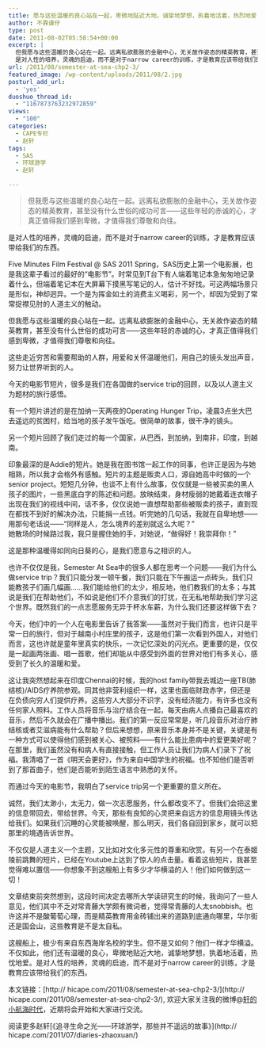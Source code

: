 ```yaml
---
title: 愿与这些温暖的良心站在一起，卑微地贴近大地，诚挚地梦想，执着地活着，热烈地爱
author: 不靠谱仔
type: post
date: 2011-08-02T05:58:54+00:00
excerpt: |
  但我愿与这些温暖的良心站在一起。远离私欲膨胀的金融中心，无关故作姿态的精英教育，甚至没有什么世俗的成功可言——这些年轻的赤诚的心，才真正值得我们感到卑微，才值得我们尊敬和向往。
  是对人性的培养，灵魂的启迪，而不是对于narrow career的训练，才是教育应该带给我们的东西。
url: /2011/08/semester-at-sea-chp2-3/
featured_image: /wp-content/uploads/2011/08/2.jpg
posturl_add_url:
  - 'yes'
duoshuo_thread_id:
  - "1167873763232972859"
views:
  - "100"
categories:
  - CAPE专栏
  - 赵轩
tags:
  - SAS
  - 环球游学
  - 赵轩

---
```

> 但我愿与这些温暖的良心站在一起。远离私欲膨胀的金融中心，无关故作姿态的精英教育，甚至没有什么世俗的成功可言——这些年轻的赤诚的心，才真正值得我们感到卑微，才值得我们尊敬和向往。

是对人性的培养，灵魂的启迪，而不是对于narrow career的训练，才是教育应该带给我们的东西。

Five Minutes Film Festival @ SAS 2011 Spring，SAS历史上第一个电影展，也是我这辈子看过的最好的“电影节”。时常见到T台下有人端着笔记本急匆匆地记录着什么，但端着笔记本在大屏幕下摸黑写笔记的人，估计不好找。可这两幅场景只是形似，神却迥异。一个是为挥金如土的消费主义喝彩，另一个，却因为受到了常常捉襟见肘的人道主义的触动。  

但我愿与这些温暖的良心站在一起。远离私欲膨胀的金融中心，无关故作姿态的精英教育，甚至没有什么世俗的成功可言——这些年轻的赤诚的心，才真正值得我们感到卑微，才值得我们尊敬和向往。 
 
这些走近穷苦和需要帮助的人群，用爱和关怀温暖他们，用自己的镜头发出声音，努力让世界听到的人。

今天的电影节短片，很多是我们在各国做的service trip的回顾，以及以人道主义为题材的旅行感悟。  

有一个短片讲述的是在加纳一天两夜的Operating Hunger Trip，凌晨3点坐大巴去遥远的贫困村，给当地的孩子发午饭吃。很简单的故事，很干净的镜头。

另一个短片回顾了我们走过的每一个国家，从巴西，到加纳，到南非，印度，到越南。

印象最深的是Addie的短片。她是我在图书馆一起工作的同事，也许正是因为与她相熟，所以我才会格外有感触。短片的主题是贩卖人口，源自她高中时做的一个senior project。短短几分钟，也谈不上有什么故事，仅仅就是一些被买卖的黑人孩子的图片，一些黑底白字的陈述和问题。放映结束，身材瘦弱的她戴着连衣帽子出现在我们的视线中间，话不多，仅仅说她一直想帮助那些被贩卖的孩子，直到现在都找不到好的解决办法，只能捐一点钱。听完她的几句话，我就在自卑地想——用那句老话说——“同样是人，怎么境界的差别就这么大呢？”  
她散场的时候路过我，我只是握住她的手，对她说，“做得好！我崇拜你！”  

这是那种温暖得如同向日葵的心，是我们愿意与之相识的人。  

也许不仅仅是我，Semester At Sea中的很多人都在思考一个问题——我们为什么做service trip？我们只能分发一顿午餐，我们只能在下午搬运一点砖头，我们只能教孩子们画几幅画……我们能给他们的太少，相反地，他们教我们的太多；与其说是我们在帮助他们，不如说是他们不介意我们的打扰，在无私地帮助我们学习这个世界。既然我们的一点志愿服务无异于杯水车薪，为什么我们还要这样做下去？ 
 
今天，他们中的一个人在电影里告诉了我答案——虽然对于我们而言，也许只是平常一日的旅行，但对于越南小村庄里的孩子，这是他们第一次看到外国人，对他们而言，这也许就是童年里真实的快乐，一次记忆深处的闪光点。更重要的是，仅仅是一起画两张画、唱一首歌，他们却能从中感受到外面的世界对他们有多关心，感受到了长久的温暖和爱。  

这让我突然想起来在印度Chennai的时候，我的host family带我去城边一座TB(肺结核)/AIDS疗养院参观。同其他非营利组织一样，这里也面临财政赤字，但还是在负债向穷人们提供疗养。这些穷人大部分不识字，没有经济能力，有许多也没有任何家人照料。工作人员将音乐与治疗结合在一起，每天由病人点播自己最喜欢的音乐，然后不久就会在广播中播出。我们的第一反应常常是，听几段音乐对治疗肺结核或者艾滋病能有什么帮助？但后来想想，原来音乐本身并不是关键，关键是有一种方式可以使得他们感到被关心、被照料——有什么能比患病中的爱更美好呢？在那里，我们虽然没有和病人有直接接触，但工作人员让我们为病人们录下了祝福。我清唱了一首《明天会更好》，作为来自中国学生的祝福。也不知他们是否听到了那首曲子，他们是否能听到陌生语言中熟悉的关怀。

而通过今天的电影节，我明白了service trip另一个更重要的意义所在。  

诚然，我们太渺小，太无力，做一次志愿服务，什么都改变不了。但我们会把这里的信息带回去，带给世界。今天，那些有良知的心灵把来自远方的信息用镜头传达给我们。如果我们沉睡的心灵能被唤醒，那么明天，我们各自回到家乡，就可以把那里的境遇告诉世界。  

不仅仅是人道主义一个主题，又比如对文化多元性的尊重和欣赏。有另一个在泰姬陵前跳舞的短片，已经在Youtube上达到了惊人的点击量。看着这些短片，我甚至觉得难以置信——你想象不到这艘船上有多少才华横溢的人！他们如何做到这一切！

文章结束前突然想到，这段时间决定去哪所大学读研究生的时候，我询问了一些人意见，他们其中不乏对常青藤大学颇有微词者，觉得常青藤的人太snobbish。也许这并不是酸葡萄心理，而是精英教育用金砖铺出来的道路到底通向哪里，华尔街还是国会山，这些教育是不是太自私。

这艘船上，极少有来自东西海岸名校的学生。但不是又如何？他们一样才华横溢。不仅如此，他们还有温暖的良心，卑微地贴近大地，诚挚地梦想，执着地活着，热忱地爱。是对人性的培养，灵魂的启迪，而不是对于narrow career的训练，才是教育应该带给我们的东西。


本文链接：[http:// hicape.com/2011/08/semester-at-sea-chp2-3/](http:// hicape.com/2011/08/semester-at-sea-chp2-3/), 欢迎大家关注我的微博@[轩的小航海时代][2]，近期将会开始和大家进行交流。

阅读更多赵轩[《追寻生命之光——环球游学，那些并不遥远的故事》](http:// hicape.com/2011/07/diaries-zhaoxuan/)

 [2]: http://weibo.com/semesteratsea



